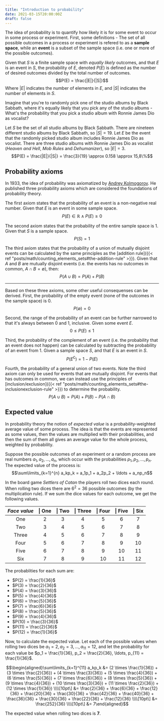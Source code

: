 ```yaml
---
title: "Introduction to probability"
date: 2021-03-15T20:00:00Z
draft: false 
---
```

The idea of probability is to quantify how likely it is for some event to occur in some process or experiment. First, some definitions - The set of all possible outcomes in a process or experiment is refered to as a **sample space**, while an **event** is a subset of the sample space (i.e. one or more of the possible outcomes).

Given that $S$ is a finite sample space with *equally likely* outcomes, and that $E$ is an event in $S$, the probability of $E$, denoted $P(E)$ is defined as the number of desired outcomes divided by the total number of outcomes.
$$P(E) = \frac{|E|}{|S|}$$
Where $|E|$ indicates the number of elements in $E$, and $|S|$ indicates the number of elements in $S$.

Imagine that you're to randomly pick one of the studio albums by Black Sabbath, where it's equally likely that you pick any of the studio albums - What's the probability that you pick a studio album with Ronnie James Dio as vocalist?

Let $S$ be the set of all studio albums by Black Sabbath. There are nineteen different studio albums by Black Sabbath, so $|S| = 19$.
Let $E$ be the event that the randomly picked studio album includes Ronnie James Dio as vocalist. There are three studio albums with Ronnie James Dio as vocalist (*Heaven and Hell*, *Mob Rules* and *Dehumanizer*), so $|E| = 3$.
$$P(E) = \frac{|E|}{|S|} = \frac{3}{19} \approx 0.158 \approx 15,8\%$$

## Probability axioms
In 1933, the idea of probability was axiomatized by [Andrey Kolmogorov](https://en.wikipedia.org/wiki/Andrey_Kolmogorov). He published three probability axioms which are considered the foundations of probability theory. 

The first axiom states that the probability of an event is a non-negative real number. Given that $E$ is an event in some sample space.
$$P(E) \in \mathbb{R} \land P(E) \ge 0$$

The second axiom states that the probability of the entire sample space is 1. Given that $S$ is a sample space.
$$P(S) = 1$$

The third axiom states that the probability of a union of mutually disjoint events can be calculated by the same principles as the [addition rule]({{< ref "posts/math/counting_elements_sets#the-addition-rule" >}}). Given that $A$ and $B$ are mutually disjoint events (i.e. the events has no outcomes in common, $A \cap B = \emptyset$), then:
$$P(A \cup B) = P(A) + P(B)$$

---

Based on these three axioms, some other useful consequenses can be derived. First, the probability of the empty event (none of the outcomes in the sample space) is $0$.
$$P(\emptyset) = 0$$

Second, the range of the probability of an event can be further narrowed to that it's always between 0 and 1, inclusive. Given some event $E$.
$$0 \le P(E) \le 1$$

Third, the probability of the complement of an event (i.e. the probability that an event does not happen) can be calculated by subtracting the probability of an event from 1. Given a sample space $S$, and that $E$ is an event in $S$.
$$P(E^\complement) = 1 - P(E)$$

Fourth, the probability of a general union of two events. Note the third axiom can only be used for events that are mutually disjoint. For events that has outcomes in common, we can instead use the principles of [inclusion/exclusion]({{< ref "posts/math/counting_elements_sets#the-inclusionexclusion-rule" >}}) to determine the probability.
$$P(A \cup B) = P(A) + P(B) - P(A \cap B)$$

## Expected value
In probability theory the notion of *expected value* is a probability-weighted average value of some process. The idea is that the events are represented as some values, then the values are multiplied with their probabilities, and then the sum of them all gives an average value for the whole process, weighted by probability.

Suppose the possible outcomes of an experiment or a random process are real numbers $a_1, a_2, \ldots, a_n$, which occur with the probabilities $p_1,p_2, \ldots, p_n$. The expected value of the process is:
$$\sum\limits_{k=1}^{n} a_kp_k = a_1p_1 + a_2p_2 + \ldots + a_np_n$$

In the board game *Settlers of Catan* the players roll two dices each round. When rolling two dices there are $6^2 = 36$ possible outcomes (by the multiplication rule). If we sum the dice values for each outcome, we get the following values.

|*Face value*|  \| One  |  \| Two  | \| Three |  \| Four |  \| Five |  \| Six  |
|:----------:|:--------:|:--------:|:--------:|:--------:|:--------:|:--------:|
| One        | 2     | 3 | 4 | 5 | 6 | 7             |
| Two        | 3     | 4 | 5 | 6 | 7 | 8             |
| Three      | 4     | 5 | 6 | 7 | 8 | 9             |
| Four       | 5     | 6 | 7 | 8 | 9 | 10            |
| Five       | 6     | 7 | 8 | 9 | 10 | 11           |
| Six        | 7     | 8 | 9 | 10 | 11 | 12          |

The probablities for each sum are:
 - $P(2) = \frac{1}{36}$
 - $P(3) = \frac{2}{36}$
 - $P(4) = \frac{3}{36}$
 - $P(5) = \frac{4}{36}$
 - $P(6) = \frac{5}{36}$
 - $P(7) = \frac{6}{36}$
 - $P(8) = \frac{5}{36}$
 - $P(9) = \frac{4}{36}$
 - $P(10) = \frac{3}{36}$
 - $P(11) = \frac{2}{36}$
 - $P(12) = \frac{1}{36}$

Now, to calculate the expected value. Let each of the possible values when rolling two dices be $a_1 = 2, a_2 = 3, \ldots, a_{11} = 12$, and let the probability for each value be $p_1 = \frac{1}{36}, p_2 = \frac{2}{36}, \ldots, p_{11} = \frac{1}{36}$.

$$\begin{aligned}\sum\limits_{k=1}^{11} a_kp_k &= (2 \times \frac{1}{36}) + (3 \times \frac{2}{36}) + (4 \times \frac{3}{36}) + (5 \times \frac{4}{36}) + (6 \times \frac{5}{36}) + (7 \times \frac{6}{36}) + (8 \times \frac{5}{36}) + (9 \times \frac{4}{36}) + (10 \times \frac{3}{36}) + (11 \times \frac{2}{36}) + (12 \times \frac{1}{36}) \\\\[10pt\] &= \frac{2}{36} + \frac{6}{36} + \frac{12}{36} + \frac{20}{36} + \frac{30}{36} + \frac{42}{36} + \frac{40}{36} + \frac{36}{36} + \frac{30}{36} + \frac{22}{36} + \frac{12}{36} \\\\[10pt\] &= \frac{252}{36} \\\\[10pt\] &= 7\end{aligned}$$

The expected value when rolling two dices is **7**.